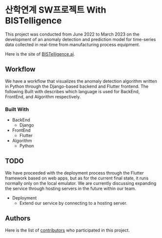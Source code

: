 # 산학연계 SW프로젝트 With BISTelligence

This project was conducted from June 2022 to March 2023 on the development of an anomaly detection and prediction model for time-series data collected in real-time from manufacturing process equipment.

Here is the site of
[BISTelligence.ai](https://www.bistelligence.ai/).

## Workflow

We have a workflow that visualizes the anomaly detection algorithm written in Python through the Django-based backend and Flutter frontend. The following Built with describes which language is used for BackEnd, FrontEnd, and Algorithm respectively.

### Built With

  * BackEnd
    * Django
  * FrontEnd
    * Flutter
  * Algorithm
    * Python



## TODO

We have proceeded with the deployment process through the Flutter framework based on web apps, but as for the current final state, it runs normally only on the local emulator. We are currently discussing expanding the service through hosting servers in the future within our team.


* Deployment
    * Extend our service by connecting to a hosting server.

## Authors

Here is the list of
[contributors](https://github.com/ChocoPytoch/BISTelligence/graphs/contributors)
who participated in this project.
